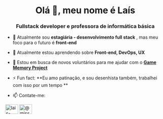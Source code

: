 <h1 align="center">Olá 👋, meu nome é Laís</h1>
<h3 align="center">Fullstack developer e professora de informática básica</h3>


- 🔭 Atualmente sou **estagiária - desenvolvimento full stack** , mas meu foco para o futuro é **front-end**

- 🌱 Atualmente estou aprendendo sobre **Front-end, DevOps, UX**

- 🤝 Estou em busca de novos voluntários para me ajudar com o **[Game Memory Project](https://github.com/LaisGalvao/game-memory)**

- ⚡ Fun fact: **Eu amo patinação, e sou desenhista também, trabalhei com isso por um tempo **

- 📫 Contate-me: 
<p align="justify">
<a href="https://linkedin.com/in/lais-galvão-bueno" target="blank"><img align="center" src="https://raw.githubusercontent.com/rahuldkjain/github-profile-readme-generator/master/src/images/icons/Social/linked-in-alt.svg" alt="lais-galvão-bueno" height="30" width="40" /></a>
<a href="https://instagram.com/@missguita_777" target="blank"><img align="center" src="https://raw.githubusercontent.com/rahuldkjain/github-profile-readme-generator/master/src/images/icons/Social/instagram.svg" alt="@missguita_777" height="30" width="40" /></a>
</p>


